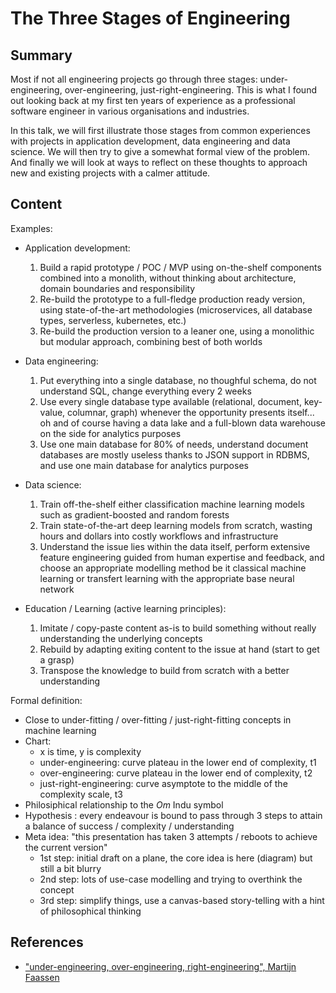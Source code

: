 # The Three Stages of Engineering

## Summary

Most if not all engineering projects go through three stages: under-engineering, over-engineering, just-right-engineering. This is what I found out looking back at my first ten years of experience as a professional software engineer in various organisations and industries.

In this talk, we will first illustrate those stages from common experiences with projects in application development, data engineering and data science. We will then try to give a somewhat formal view of the problem. And finally we will look at ways to reflect on these thoughts to approach new and existing projects with a calmer attitude.

## Content

Examples:

- Application development:
    1. Build a rapid prototype / POC / MVP using on-the-shelf components combined into a monolith, without thinking about architecture, domain boundaries and responsibility
    2. Re-build the prototype to a full-fledge production ready version, using state-of-the-art methodologies (microservices, all database types, serverless, kubernetes, etc.)
    3. Re-build the production version to a leaner one, using a monolithic but modular approach, combining best of both worlds

- Data engineering:
    1. Put everything into a single database, no thoughful schema, do not understand SQL, change everything every 2 weeks
    2. Use every single database type available (relational, document, key-value, columnar, graph) whenever the opportunity presents itself... oh and of course having a data lake and a full-blown data warehouse on the side for analytics purposes
    3. Use one main database for 80% of needs, understand document databases are mostly useless thanks to JSON support in RDBMS, and use one main database for analytics purposes

- Data science:
    1. Train off-the-shelf either classification machine learning models such as gradient-boosted and random forests
    2. Train state-of-the-art deep learning models from scratch, wasting hours and dollars into costly workflows and infrastructure
    3. Understand the issue lies within the data itself, perform extensive feature engineering guided from human expertise and feedback, and choose an appropriate modelling method be it classical machine learning or transfert learning with the appropriate base neural network

- Education / Learning (active learning principles):
    1. Imitate / copy-paste content as-is to build something without really understanding the underlying concepts
    2. Rebuild by adapting exiting content to the issue at hand (start to get a grasp)
    3. Transpose the knowledge to build from scratch with a better understanding

Formal definition:

- Close to under-fitting / over-fitting / just-right-fitting concepts in machine learning
- Chart:
    - x is time, y is complexity
    - under-engineering: curve plateau in the lower end of complexity, t1
    - over-engineering: curve plateau in the lower end of complexity, t2
    - just-right-engineering: curve asymptote to the middle of the complexity scale, t3
- Philosiphical relationship to the _Om_ Indu symbol
- Hypothesis : every endeavour is bound to pass through 3 steps to attain a balance of success / complexity / understanding
- Meta idea: "this presentation has taken 3 attempts / reboots to achieve the current version"
    - 1st step: initial draft on a plane, the core idea is here (diagram) but still a bit blurry
    - 2nd step: lots of use-case modelling and trying to overthink the concept
    - 3rd step: simplify things, use a canvas-based story-telling with a hint of philosophical thinking

## References

- ["under-engineering, over-engineering, right-engineering", Martijn Faassen](https://blog.startifact.com/posts/older/under-engineering-over-engineering-right-engineering.html)
